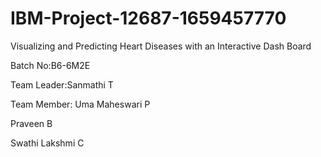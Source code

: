 # IBM-Project-12687-1659457770
Visualizing and Predicting Heart Diseases with an Interactive Dash Board

Batch No:B6-6M2E

Team Leader:Sanmathi T

Team Member:
Uma Maheswari P

Praveen B

Swathi Lakshmi C
